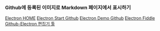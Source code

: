 ### Github에 등록된 이미지로 Markdown 페이지에서 표시하기
[Electron HOME](https://www.electronjs.org/)
[Electron Start Github](https://github.com/electron/electron-quick-start)
[Electron Demo Github](https://github.com/electron/electron-api-demos)
[Electron Fiddle Github-Electron 편집기 툴](https://github.com/electron/electron-api-demos)